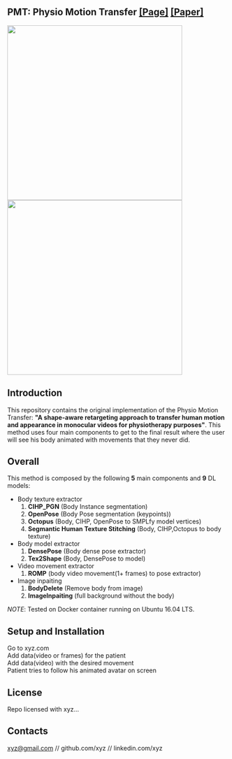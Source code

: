 ## <b> PMT: Physio Motion Transfer</b> [[Page]](https://fabioo29.github.io/physio-motion-transfer/) [[Paper]](https://arxiv.org/abs/xxxx.xxxx)

<img src="assets/constraints_retargeting.png" width="400"/>  <img src="assets/dataset.gif" width="400" />

## Introduction

This repository contains the original implementation of the Physio Motion Transfer: **"A shape-aware retargeting approach to transfer human motion and appearance in monocular videos for physiotherapy purposes"**. This method uses four main components to get to the final result where the user will see his body animated with movements that they never did.

## Overall

This method is composed by the following **5** main components and **9** DL models:
 - Body texture extractor
    1. **CIHP_PGN** (Body Instance segmentation)
    2. **OpenPose** (Body Pose segmentation (keypoints))
    3. **Octopus** (Body, CIHP, OpenPose to SMPLfy model vertices)
    4. **Segmantic Human Texture Stitching** (Body, CIHP,Octopus to body texture)
 - Body model extractor
    1. **DensePose** (Body dense pose extractor)
    2. **Tex2Shape** (Body, DensePose to model)  
 - Video movement extractor
    1. **ROMP** (body video movement(1+ frames) to pose extractor)
 - Image inpaiting
    1. **BodyDelete** (Remove body from image)
    2. **ImageInpaiting** (full background without the body)  

*NOTE*: Tested on Docker container running on Ubuntu 16.04 LTS.

## Setup and Installation

Go to xyz.com  
Add data(video or frames) for the patient  
Add data(video) with the desired movement  
Patient tries to follow his animated avatar on screen  

## License

Repo licensed with xyz...

## Contacts

xyz@gmail.com // github.com/xyz // linkedin.com/xyz



